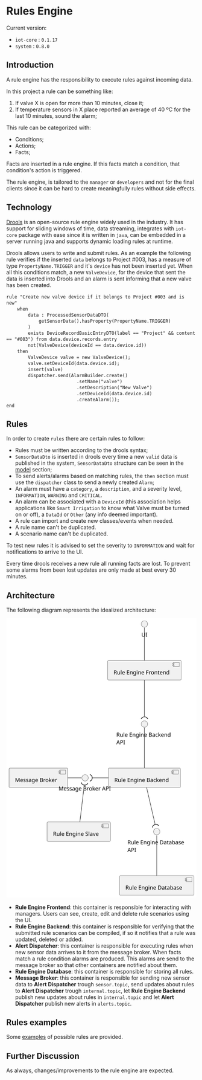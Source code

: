 # Rules Engine

Current version:

- `iot-core` : `0.1.17`
- `system` : `0.8.0`

## Introduction

A rule engine has the responsibility to execute rules against incoming data.

In this project a rule can be something like:

1. If valve X is open for more than 10 minutes, close it;
2. If temperature sensors in X place reported an average of 40 ºC for the last 10 minutes, sound the alarm;

This rule can be categorized with:

- Conditions;
- Actions;
- Facts;

Facts are inserted in a rule engine.
If this facts match a condition, that condition's action is triggered.

The rule engine, is tailored to the `manager` or `developers` and not for the final clients since it can be hard to create meaningfully rules without side effects.

## Technology

[Drools](https://www.drools.org/) is an open-source rule engine widely used in the industry. It has support for sliding windows of time, data streaming, integrates with `iot-core` package with ease since it is written in `java`, can be embedded in a server running java and supports dynamic loading rules at runtime.

Drools allows users to write and submit rules. As an example the following rule verifies if the inserted `data` belongs to Project #003, has a measure of type `PropertyName.TRIGGER` and it's `device` has not been inserted yet. When all this conditions match, a new `ValveDevice`, for the device that sent the data is inserted into Drools and an alarm is sent informing that a new valve has been created.

``` drl
rule "Create new valve device if it belongs to Project #003 and is new"
    when
        data : ProcessedSensorDataDTO(
            getSensorData().hasProperty(PropertyName.TRIGGER)
        )
        exists DeviceRecordBasicEntryDTO(label == "Project" && content == "#003") from data.device.records.entry
        not(ValveDevice(deviceId == data.device.id))
    then
        ValveDevice valve = new ValveDevice();
        valve.setDeviceId(data.device.id);
        insert(valve)
        dispatcher.send(AlarmBuilder.create()
                          .setName("valve")
                          .setDescription("New Valve")
                          .setDeviceId(data.device.id)
                          .createAlarm());
end
```

## Rules

In order to create `rules` there are certain rules to follow:

- Rules must be written according to the drools syntax;
- `SensorDataDto` is inserted in drools every time a new `valid` data is published in the system, `SensorDataDto` structure can be seen in the [model](../model/README.md) section;
- To send alerts/alarms based on matching rules, the `then` section must use the `dispatcher` class to send a newly created `Alarm`;
- An alarm must have a `category`, a `description`, and a severity level, `INFORMATION`, `WARNING` and `CRITICAL`.
- An alarm can be associated with a `DeviceId` (this association helps applications like `Smart Irrigation` to know what Valve must be turned on or off), a `DataId` or `Other` (any info deemed important).
- A rule can import and create new classes/events when needed.
- A rule name can't be duplicated.
- A scenario name can't be duplicated.

To test new rules it is advised to set the severity to `INFORMATION` and wait for notifications to arrive to the UI.

Every time drools receives a new rule all running facts are lost. To prevent some alarms from been lost updates are only made at best every 30 minutes.

## Architecture

The following diagram represents the idealized architecture:

![logical-level2](diagrams/logical-view-level2.svg)

- **Rule Engine Frontend**: this container is responsible for interacting with managers. Users can see, create, edit and delete rule scenarios using the UI.
- **Rule Engine Backend**: this container is responsible for verifying that the submitted rule scenarios can be compiled, if so it notifies that a rule was updated, deleted or added.
- **Alert Dispatcher**: this container is responsible for executing rules when new sensor data arrives to it from the message broker. When facts match a rule condition alarms are produced. This alarms are send to the message broker so that other containers are notified about them.
- **Rule Engine Database**: this container is responsible for storing all rules.
- **Message Broker**: this container is responsible for sending new sensor data to **Alert Dispatcher** trough `sensor.topic`, send updates about rules to **Alert Dispatcher** trough `internal.topic`, let **Rule Engine Backend** publish new updates about rules in `internal.topic` and let **Alert Dispatcher** publish new alerts in `alerts.topic`.

## Rules examples

Some [examples](assets) of possible rules are provided.

## Further Discussion

As always, changes/improvements to the rule engine are expected.
